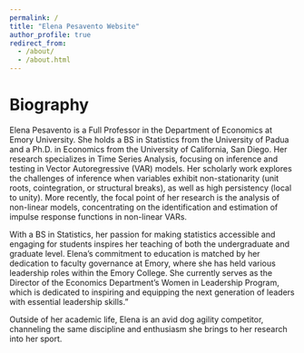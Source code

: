 ```yaml
---
permalink: /
title: "Elena Pesavento Website"
author_profile: true
redirect_from: 
  - /about/
  - /about.html
---
```




Biography
======
Elena Pesavento is a Full Professor in the Department of Economics at Emory University. She holds a BS in Statistics from the University of Padua and a Ph.D. in Economics from the University of California, San Diego. Her research specializes in Time Series Analysis, focusing on inference and testing in Vector Autoregressive (VAR) models. Her scholarly work explores the challenges of inference when variables exhibit non-stationarity (unit roots, cointegration, or structural breaks), as well as high persistency (local to unity). More recently, the focal point of her research is the analysis of non-linear models, concentrating on the identification and estimation of impulse response functions in non-linear VARs.

With a BS in Statistics, her passion for making statistics accessible and engaging for students inspires her teaching of both the undergraduate and graduate level. Elena’s commitment to education is matched by her dedication to faculty governance at Emory, where she has held various leadership roles within the Emory College. She currently serves as the Director of the Economics Department’s Women in Leadership Program, which is dedicated to inspiring and equipping the next generation of leaders with essential leadership skills.”

Outside of her academic life, Elena is an avid dog agility competitor, channeling the same discipline and enthusiasm she brings to her research into her sport.

